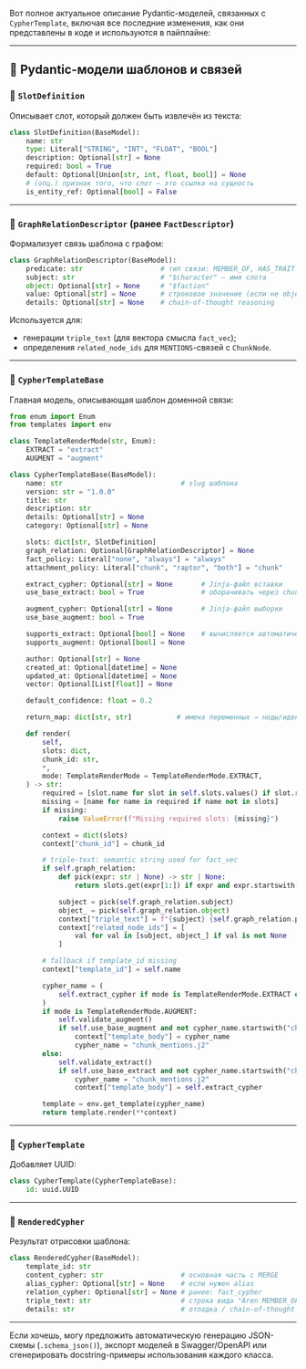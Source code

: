 Вот полное актуальное описание Pydantic-моделей, связанных с `CypherTemplate`, включая все последние изменения, как они представлены в коде и используются в пайплайне:

---

## 🧩 Pydantic-модели шаблонов и связей

### 🔹 `SlotDefinition`

Описывает слот, который должен быть извлечён из текста:

```python
class SlotDefinition(BaseModel):
    name: str
    type: Literal["STRING", "INT", "FLOAT", "BOOL"]
    description: Optional[str] = None
    required: bool = True
    default: Optional[Union[str, int, float, bool]] = None
    # (опц.) признак того, что слот — это ссылка на сущность
    is_entity_ref: Optional[bool] = False
```

---

### 🔹 `GraphRelationDescriptor` (ранее `FactDescriptor`)

Формализует связь шаблона с графом:

```python
class GraphRelationDescriptor(BaseModel):
    predicate: str                   # тип связи: MEMBER_OF, HAS_TRAIT и т.д.
    subject: str                     # "$character" — имя слота
    object: Optional[str] = None     # "$faction"
    value: Optional[str] = None      # строковое значение (если не object)
    details: Optional[str] = None    # chain-of-thought reasoning
```

Используется для:

- генерации `triple_text` (для вектора смысла `fact_vec`);
- определения `related_node_ids` для `MENTIONS`-связей с `ChunkNode`.

---

### 🔹 `CypherTemplateBase`

Главная модель, описывающая шаблон доменной связи:

```python
from enum import Enum
from templates import env

class TemplateRenderMode(str, Enum):
    EXTRACT = "extract"
    AUGMENT = "augment"

class CypherTemplateBase(BaseModel):
    name: str                             # slug шаблона
    version: str = "1.0.0"
    title: str
    description: str
    details: Optional[str] = None
    category: Optional[str] = None

    slots: dict[str, SlotDefinition]
    graph_relation: Optional[GraphRelationDescriptor] = None
    fact_policy: Literal["none", "always"] = "always"
    attachment_policy: Literal["chunk", "raptor", "both"] = "chunk"

    extract_cypher: Optional[str] = None       # Jinja-файл вставки
    use_base_extract: bool = True              # оборачивать через chunk_mentions.j2

    augment_cypher: Optional[str] = None       # Jinja-файл выборки
    use_base_augment: bool = True

    supports_extract: Optional[bool] = None    # вычисляется автоматически
    supports_augment: Optional[bool] = None

    author: Optional[str] = None
    created_at: Optional[datetime] = None
    updated_at: Optional[datetime] = None
    vector: Optional[List[float]] = None

    default_confidence: float = 0.2

    return_map: dict[str, str]           # имена переменных → ноды/идентификаторы в графе

    def render(
        self,
        slots: dict,
        chunk_id: str,
        *,
        mode: TemplateRenderMode = TemplateRenderMode.EXTRACT,
    ) -> str:
        required = [slot.name for slot in self.slots.values() if slot.required]
        missing = [name for name in required if name not in slots]
        if missing:
            raise ValueError(f"Missing required slots: {missing}")

        context = dict(slots)
        context["chunk_id"] = chunk_id

        # triple-text: semantic string used for fact_vec
        if self.graph_relation:
            def pick(expr: str | None) -> str | None:
                return slots.get(expr[1:]) if expr and expr.startswith("$") else expr

            subject = pick(self.graph_relation.subject)
            object_ = pick(self.graph_relation.object)
            context["triple_text"] = f"{subject} {self.graph_relation.predicate} {object_}"
            context["related_node_ids"] = [
                val for val in [subject, object_] if val is not None
            ]

        # fallback if template_id missing
        context["template_id"] = self.name

        cypher_name = (
            self.extract_cypher if mode is TemplateRenderMode.EXTRACT else self.augment_cypher
        )
        if mode is TemplateRenderMode.AUGMENT:
            self.validate_augment()
            if self.use_base_augment and not cypher_name.startswith("chunk_"):
                context["template_body"] = cypher_name
                cypher_name = "chunk_mentions.j2"
        else:
            self.validate_extract()
            if self.use_base_extract and not cypher_name.startswith("chunk_"):
                cypher_name = "chunk_mentions.j2"
                context["template_body"] = self.extract_cypher

        template = env.get_template(cypher_name)
        return template.render(**context)
```

---

### 🔹 `CypherTemplate`

Добавляет UUID:

```python
class CypherTemplate(CypherTemplateBase):
    id: uuid.UUID
```

---

### 🔹 `RenderedCypher`

Результат отрисовки шаблона:

```python
class RenderedCypher(BaseModel):
    template_id: str
    content_cypher: str                   # основная часть с MERGE
    alias_cypher: Optional[str] = None    # если нужен alias
    relation_cypher: Optional[str] = None # ранее: fact_cypher
    triple_text: str                      # строка вида "Aren MEMBER_OF Night Front"
    details: str                          # отладка / chain-of-thought
```

---

Если хочешь, могу предложить автоматическую генерацию JSON-схемы (`.schema_json()`), экспорт моделей в Swagger/OpenAPI или сгенерировать docstring-примеры использования каждого класса.
